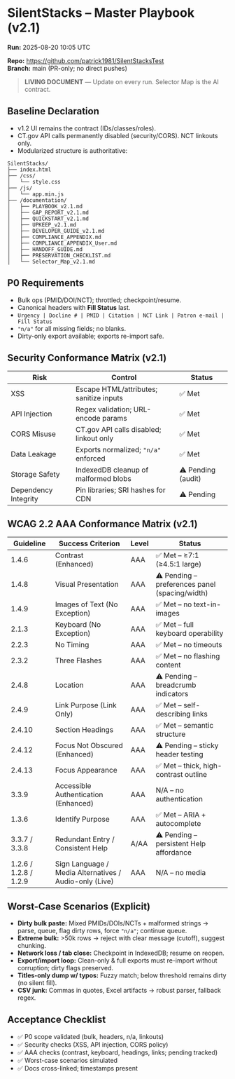 # SilentStacks – Master Playbook (v2.1)
**Run:** 2025-08-20 10:05 UTC

**Repo:** https://github.com/patrick1981/SilentStacksTest  
**Branch:** main (PR-only; no direct pushes)

> **LIVING DOCUMENT** — Update on every run. Selector Map is the AI contract.

## Baseline Declaration
- v1.2 UI remains the contract (IDs/classes/roles).
- CT.gov API calls permanently disabled (security/CORS). NCT linkouts only.
- Modularized structure is authoritative:

```
SilentStacks/
├── index.html
├── /css/
│   └── style.css
├── /js/
│   └── app.min.js
├── /documentation/
│   ├── PLAYBOOK_v2.1.md
│   ├── GAP_REPORT_v2.1.md
│   ├── QUICKSTART_v2.1.md
│   ├── UPKEEP_v2.1.md
│   ├── DEVELOPER_GUIDE_v2.1.md
│   ├── COMPLIANCE_APPENDIX.md
│   ├── COMPLIANCE_APPENDIX_User.md
│   ├── HANDOFF_GUIDE.md
│   ├── PRESERVATION_CHECKLIST.md
│   └── Selector_Map_v2.1.md
```

## P0 Requirements
- Bulk ops (PMID/DOI/NCT); throttled; checkpoint/resume.
- Canonical headers with **Fill Status** last.  
- `Urgency | Docline # | PMID | Citation | NCT Link | Patron e-mail | Fill Status`
- `"n/a"` for all missing fields; no blanks.
- Dirty-only export available; exports re-import safe.

## Security Conformance Matrix (v2.1)

| Risk | Control | Status |
|------|---------|--------|
| XSS | Escape HTML/attributes; sanitize inputs | ✅ Met |
| API Injection | Regex validation; URL-encode params | ✅ Met |
| CORS Misuse | CT.gov API calls disabled; linkout only | ✅ Met |
| Data Leakage | Exports normalized; `"n/a"` enforced | ✅ Met |
| Storage Safety | IndexedDB cleanup of malformed blobs | ⚠ Pending (audit) |
| Dependency Integrity | Pin libraries; SRI hashes for CDN | ⚠ Pending |

## WCAG 2.2 AAA Conformance Matrix (v2.1)

| Guideline | Success Criterion | Level | Status |
|-----------|-------------------|-------|--------|
| 1.4.6 | Contrast (Enhanced) | AAA | ✅ Met – ≥7:1 (≥4.5:1 large) |
| 1.4.8 | Visual Presentation | AAA | ⚠ Pending – preferences panel (spacing/width) |
| 1.4.9 | Images of Text (No Exception) | AAA | ✅ Met – no text-in-images |
| 2.1.3 | Keyboard (No Exception) | AAA | ✅ Met – full keyboard operability |
| 2.2.3 | No Timing | AAA | ✅ Met – no timeouts |
| 2.3.2 | Three Flashes | AAA | ✅ Met – no flashing content |
| 2.4.8 | Location | AAA | ⚠ Pending – breadcrumb indicators |
| 2.4.9 | Link Purpose (Link Only) | AAA | ✅ Met – self-describing links |
| 2.4.10 | Section Headings | AAA | ✅ Met – semantic structure |
| 2.4.12 | Focus Not Obscured (Enhanced) | AAA | ⚠ Pending – sticky header testing |
| 2.4.13 | Focus Appearance | AAA | ✅ Met – thick, high-contrast outline |
| 3.3.9 | Accessible Authentication (Enhanced) | AAA | N/A – no authentication |
| 1.3.6 | Identify Purpose | AAA | ✅ Met – ARIA + autocomplete |
| 3.3.7 / 3.3.8 | Redundant Entry / Consistent Help | A/AA | ⚠ Pending – persistent Help affordance |
| 1.2.6 / 1.2.8 / 1.2.9 | Sign Language / Media Alternatives / Audio-only (Live) | AAA | N/A – no media |

## Worst-Case Scenarios (Explicit)
- **Dirty bulk paste:** Mixed PMIDs/DOIs/NCTs + malformed strings → parse, queue, flag dirty rows, force `"n/a"`; continue queue.
- **Extreme bulk:** >50k rows → reject with clear message (cutoff), suggest chunking.
- **Network loss / tab close:** Checkpoint in IndexedDB; resume on reopen.
- **Export/import loop:** Clean-only & full exports must re-import without corruption; dirty flags preserved.
- **Titles-only dump w/ typos:** Fuzzy match; below threshold remains dirty (no silent fill).
- **CSV junk:** Commas in quotes, Excel artifacts → robust parser, fallback regex.

## Acceptance Checklist
- ✅ P0 scope validated (bulk, headers, n/a, linkouts)
- ✅ Security checks (XSS, API injection, CORS policy)
- ✅ AAA checks (contrast, keyboard, headings, links; pending tracked)
- ✅ Worst-case scenarios simulated
- ✅ Docs cross-linked; timestamps present
